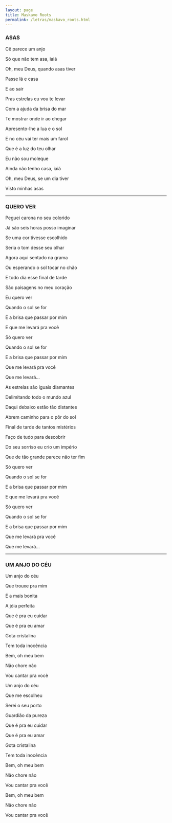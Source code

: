```yaml
---
layout: page
title: Maskavo Roots
permalink: /letras/maskavo_roots.html
---
```


### ASAS

Cê parece um anjo

Só que não tem asa, iaiá

Oh, meu Deus, quando asas tiver

Passe lá e casa

E ao sair

Pras estrelas eu vou te levar

Com a ajuda da brisa do mar

Te mostrar onde ir ao chegar

Apresento-lhe a lua e o sol

E no céu vai ter mais um farol

Que é a luz do teu olhar

Eu não sou moleque

Ainda não tenho casa, iaiá

Oh, meu Deus, se um dia tiver

Visto minhas asas

---

### QUERO VER

Peguei carona no seu colorido

Já são seis horas posso imaginar

Se uma cor tivesse escolhido

Seria o tom desse seu olhar

Agora aqui sentado na grama

Ou esperando o sol tocar no chão

E todo dia esse final de tarde

São paisagens no meu coração

Eu quero ver

Quando o sol se for

E a brisa que passar por mim

E que me levará pra você

Só quero ver

Quando o sol se for

E a brisa que passar por mim

Que me levará pra você

Que me levará...

As estrelas são iguais diamantes

Delimitando todo o mundo azul

Daqui debaixo estão tão distantes

Abrem caminho para o pôr do sol

Final de tarde de tantos mistérios

Faço de tudo para descobrir

Do seu sorriso eu crio um império

Que de tão grande parece não ter fim

Só quero ver

Quando o sol se for

E a brisa que passar por mim

E que me levará pra você

Só quero ver

Quando o sol se for

E a brisa que passar por mim

Que me levará pra você

Que me levará...

---

### UM ANJO DO CÉU

Um anjo do céu

Que trouxe pra mim

É a mais bonita

A jóia perfeita

Que é pra eu cuidar

Que é pra eu amar

Gota cristalina

Tem toda inocência

Bem, oh meu bem

Não chore não

Vou cantar pra você

Um anjo do céu

Que me escolheu

Serei o seu porto

Guardião da pureza

Que é pra eu cuidar

Que é pra eu amar

Gota cristalina

Tem toda inocência

Bem, oh meu bem

Não chore não

Vou cantar pra você

Bem, oh meu bem

Não chore não

Vou cantar pra você